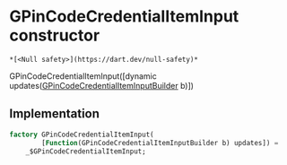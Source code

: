 


# GPinCodeCredentialItemInput constructor




    *[<Null safety>](https://dart.dev/null-safety)*



GPinCodeCredentialItemInput([dynamic updates([GPinCodeCredentialItemInputBuilder](../../third_party_yonomi_graphql_schema_schema.docs.schema.gql/GPinCodeCredentialItemInputBuilder-class.md) b)])





## Implementation

```dart
factory GPinCodeCredentialItemInput(
        [Function(GPinCodeCredentialItemInputBuilder b) updates]) =
    _$GPinCodeCredentialItemInput;
```







